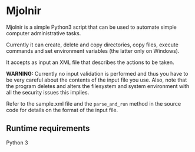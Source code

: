 Mjolnir
=======

Mjolnir is a simple Python3 script that can be used to automate simple computer administrative tasks.

Currently it can create, delete and copy directories, copy files, execute commands and set environment variables (the latter only on Windows).

It accepts as input an XML file that describes the actions to be taken.

**WARNING:** Currently no input validation is performed and thus you have to be very careful about the contents of the input file you use.
             Also, note that the program deletes and alters the filesystem and system environment with all the security issues this implies.

Refer to the sample.xml file and the `parse_and_run` method in the source code for details on the format of the input file.

Runtime requirements
--------------------

Python 3

